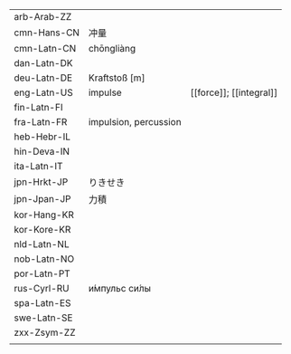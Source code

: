 | | | |
|-|-|-|
| arb-Arab-ZZ |  |  |
| cmn-Hans-CN | 冲量 |  |
| cmn-Latn-CN | chōngliàng |  |
| dan-Latn-DK |  |  |
| deu-Latn-DE | Kraftstoß [m] |  |
| eng-Latn-US | impulse | [[force]]; [[integral]] |
| fin-Latn-FI |  |  |
| fra-Latn-FR | impulsion, percussion |  |
| heb-Hebr-IL |  |  |
| hin-Deva-IN |  |  |
| ita-Latn-IT |  |  |
| jpn-Hrkt-JP | りきせき |  |
| jpn-Jpan-JP | 力積 |  |
| kor-Hang-KR |  |  |
| kor-Kore-KR |  |  |
| nld-Latn-NL |  |  |
| nob-Latn-NO |  |  |
| por-Latn-PT |  |  |
| rus-Cyrl-RU | и́мпульс си́лы |  |
| spa-Latn-ES |  |  |
| swe-Latn-SE |  |  |
| zxx-Zsym-ZZ |  |  |
|  |  |  |